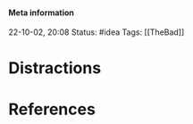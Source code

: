 #### Meta information
22-10-02, 20:08
Status: #idea
Tags: [[TheBad]]





# Distractions







# References
